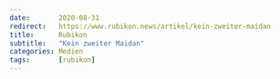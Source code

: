 ```yaml
---
date:       2020-08-31
redirect:   https://www.rubikon.news/artikel/kein-zweiter-maidan
title:      Rubikon
subtitle:   "Kein zweiter Maidan"
categories: Medien
tags:       [rubikon]
---
```

